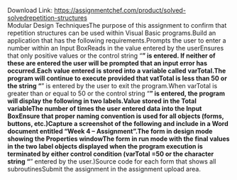 Download Link: https://assignmentchef.com/product/solved-solvedrepetition-structures
<br>
Modular Design TechniquesThe purpose of this assignment to confirm that repetition structures can be used within Visual Basic programs.Build an application that has the following requirements.Prompts the user to enter a number within an Input BoxReads in the value entered by the userEnsures that only positive values or the control string “**” is entered. If neither of these are entered the user will be prompted that an input error has occurred.Each value entered is stored into a variable called varTotal.The program will continue to execute provided that vatTotal is less than 50 or the string “**” is entered by the user to exit the program.When varTotal is greater than or equal to 50 or the control string “**” is entered, the program will display the following in two labels.Value stored in the Total variableThe number of times the user entered data into the Input BoxEnsure that proper naming convention is used for all objects (forms, buttons, etc.)Capture a screenshot of the following and include in a Word document entitled “Week 4 – Assignment”.The form in design mode showing the Properties windowThe form in run mode with the final values in the two label objects displayed when the program execution is terminated by either control condition (varTotal =50 or the character string “**” entered by the user.)Source code for each form that shows all subroutinesSubmit the assignment in the assignment upload area.